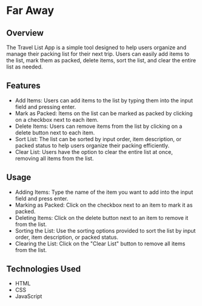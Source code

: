 # Far Away

## Overview
The Travel List App is a simple tool designed to help users organize and manage their packing list for their next trip. Users can easily add items to the list, mark them as packed, delete items, sort the list, and clear the entire list as needed.

## Features
* Add Items: Users can add items to the list by typing them into the input field and pressing enter.
* Mark as Packed: Items on the list can be marked as packed by clicking on a checkbox next to each item.
* Delete Items: Users can remove items from the list by clicking on a delete button next to each item.
* Sort List: The list can be sorted by input order, item description, or packed status to help users organize their packing efficiently.
* Clear List: Users have the option to clear the entire list at once, removing all items from the list.

## Usage
* Adding Items: Type the name of the item you want to add into the input field and press enter.
* Marking as Packed: Click on the checkbox next to an item to mark it as packed.
* Deleting Items: Click on the delete button next to an item to remove it from the list.
* Sorting the List: Use the sorting options provided to sort the list by input order, item description, or packed status.
* Clearing the List: Click on the "Clear List" button to remove all items from the list.

## Technologies Used
* HTML
* CSS
* JavaScript
